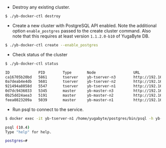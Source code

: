 - Destroy any existing cluster.

```{.sh .copy .separator-dollar}
$ ./yb-docker-ctl destroy
```

- Create a new cluster with PostgreSQL API enabled. Note the additional option `enable_postgres` passed to the create cluster command. Also note that this requires at least version `1.1.2.0-b10` of YugaByte DB.

```{.sh .copy .separator-dollar}
$ ./yb-docker-ctl create --enable_postgres
```

- Check status of the cluster

```{.sh .copy .separator-dollar}
$ ./yb-docker-ctl status
```
```sh
ID             PID        Type       Node                 URL                       Status          Started At
ca16705b20bd   5861       tserver    yb-tserver-n3        http://192.168.64.7:9000  Running         2018-10-18T22:02:52.12697026Z
0a7deab4e4db   5681       tserver    yb-tserver-n2        http://192.168.64.6:9000  Running         2018-10-18T22:02:51.181289786Z
921494a8058d   5547       tserver    yb-tserver-n1        http://192.168.64.5:9000  Running         2018-10-18T22:02:50.187976253Z
0d7dc9436033   5345       master     yb-master-n3         http://192.168.64.4:7000  Running         2018-10-18T22:02:49.105792573Z
0b25dd24aea3   5191       master     yb-master-n2         http://192.168.64.3:7000  Running         2018-10-18T22:02:48.162506832Z
feea0823209a   5039       master     yb-master-n1         http://192.168.64.2:7000  Running         2018-10-18T22:02:47.163244578Z
```

- Run psql to connect to the service.

```{.sh .copy .separator-dollar}
$ docker exec -it yb-tserver-n1 /home/yugabyte/postgres/bin/psql -h yb-tserver-n1 -p 5433 -U postgres
```

```sh
psql (10.4)
Type "help" for help.

postgres=#
```
